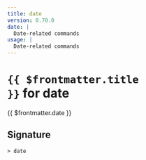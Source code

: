 ```yaml
---
title: date
version: 0.70.0
date: |
  Date-related commands
usage: |
  Date-related commands
---
```


# <code>{{ $frontmatter.title }}</code> for date

<div class='command-title'>{{ $frontmatter.date }}</div>

## Signature

```> date ```
